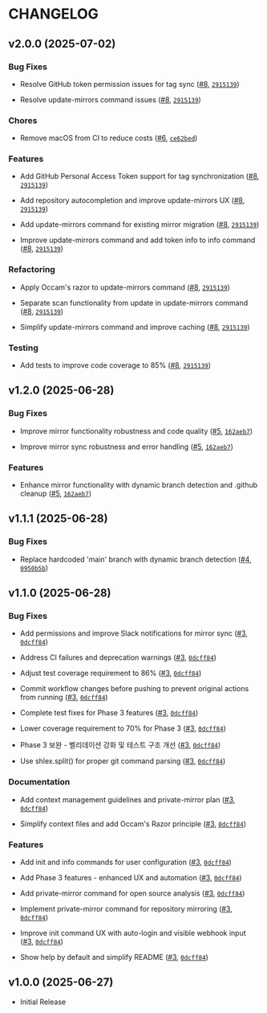 # CHANGELOG

<!-- version list -->

## v2.0.0 (2025-07-02)

### Bug Fixes

- Resolve GitHub token permission issues for tag sync
  ([#8](https://github.com/cagojeiger/cli-git/pull/8),
  [`2915139`](https://github.com/cagojeiger/cli-git/commit/2915139cca8d4796f1c66d6c99d1239083891175))

- Resolve update-mirrors command issues ([#8](https://github.com/cagojeiger/cli-git/pull/8),
  [`2915139`](https://github.com/cagojeiger/cli-git/commit/2915139cca8d4796f1c66d6c99d1239083891175))

### Chores

- Remove macOS from CI to reduce costs ([#6](https://github.com/cagojeiger/cli-git/pull/6),
  [`ce62bed`](https://github.com/cagojeiger/cli-git/commit/ce62bed5f53a8b7937c592745a9eed4c4794d142))

### Features

- Add GitHub Personal Access Token support for tag synchronization
  ([#8](https://github.com/cagojeiger/cli-git/pull/8),
  [`2915139`](https://github.com/cagojeiger/cli-git/commit/2915139cca8d4796f1c66d6c99d1239083891175))

- Add repository autocompletion and improve update-mirrors UX
  ([#8](https://github.com/cagojeiger/cli-git/pull/8),
  [`2915139`](https://github.com/cagojeiger/cli-git/commit/2915139cca8d4796f1c66d6c99d1239083891175))

- Add update-mirrors command for existing mirror migration
  ([#8](https://github.com/cagojeiger/cli-git/pull/8),
  [`2915139`](https://github.com/cagojeiger/cli-git/commit/2915139cca8d4796f1c66d6c99d1239083891175))

- Improve update-mirrors command and add token info to info command
  ([#8](https://github.com/cagojeiger/cli-git/pull/8),
  [`2915139`](https://github.com/cagojeiger/cli-git/commit/2915139cca8d4796f1c66d6c99d1239083891175))

### Refactoring

- Apply Occam's razor to update-mirrors command ([#8](https://github.com/cagojeiger/cli-git/pull/8),
  [`2915139`](https://github.com/cagojeiger/cli-git/commit/2915139cca8d4796f1c66d6c99d1239083891175))

- Separate scan functionality from update in update-mirrors command
  ([#8](https://github.com/cagojeiger/cli-git/pull/8),
  [`2915139`](https://github.com/cagojeiger/cli-git/commit/2915139cca8d4796f1c66d6c99d1239083891175))

- Simplify update-mirrors command and improve caching
  ([#8](https://github.com/cagojeiger/cli-git/pull/8),
  [`2915139`](https://github.com/cagojeiger/cli-git/commit/2915139cca8d4796f1c66d6c99d1239083891175))

### Testing

- Add tests to improve code coverage to 85% ([#8](https://github.com/cagojeiger/cli-git/pull/8),
  [`2915139`](https://github.com/cagojeiger/cli-git/commit/2915139cca8d4796f1c66d6c99d1239083891175))


## v1.2.0 (2025-06-28)

### Bug Fixes

- Improve mirror functionality robustness and code quality
  ([#5](https://github.com/cagojeiger/cli-git/pull/5),
  [`162aeb7`](https://github.com/cagojeiger/cli-git/commit/162aeb72e36f54356d5ffa876f6148b433336951))

- Improve mirror sync robustness and error handling
  ([#5](https://github.com/cagojeiger/cli-git/pull/5),
  [`162aeb7`](https://github.com/cagojeiger/cli-git/commit/162aeb72e36f54356d5ffa876f6148b433336951))

### Features

- Enhance mirror functionality with dynamic branch detection and .github cleanup
  ([#5](https://github.com/cagojeiger/cli-git/pull/5),
  [`162aeb7`](https://github.com/cagojeiger/cli-git/commit/162aeb72e36f54356d5ffa876f6148b433336951))


## v1.1.1 (2025-06-28)

### Bug Fixes

- Replace hardcoded 'main' branch with dynamic branch detection
  ([#4](https://github.com/cagojeiger/cli-git/pull/4),
  [`0950b5b`](https://github.com/cagojeiger/cli-git/commit/0950b5b397e8cdc87394066612d614d6a1b34916))


## v1.1.0 (2025-06-28)

### Bug Fixes

- Add permissions and improve Slack notifications for mirror sync
  ([#3](https://github.com/cagojeiger/cli-git/pull/3),
  [`0dcff84`](https://github.com/cagojeiger/cli-git/commit/0dcff84005786dfe7315650078dedde7d548601f))

- Address CI failures and deprecation warnings ([#3](https://github.com/cagojeiger/cli-git/pull/3),
  [`0dcff84`](https://github.com/cagojeiger/cli-git/commit/0dcff84005786dfe7315650078dedde7d548601f))

- Adjust test coverage requirement to 86% ([#3](https://github.com/cagojeiger/cli-git/pull/3),
  [`0dcff84`](https://github.com/cagojeiger/cli-git/commit/0dcff84005786dfe7315650078dedde7d548601f))

- Commit workflow changes before pushing to prevent original actions from running
  ([#3](https://github.com/cagojeiger/cli-git/pull/3),
  [`0dcff84`](https://github.com/cagojeiger/cli-git/commit/0dcff84005786dfe7315650078dedde7d548601f))

- Complete test fixes for Phase 3 features ([#3](https://github.com/cagojeiger/cli-git/pull/3),
  [`0dcff84`](https://github.com/cagojeiger/cli-git/commit/0dcff84005786dfe7315650078dedde7d548601f))

- Lower coverage requirement to 70% for Phase 3 ([#3](https://github.com/cagojeiger/cli-git/pull/3),
  [`0dcff84`](https://github.com/cagojeiger/cli-git/commit/0dcff84005786dfe7315650078dedde7d548601f))

- Phase 3 보완 - 벨리데이션 강화 및 테스트 구조 개선 ([#3](https://github.com/cagojeiger/cli-git/pull/3),
  [`0dcff84`](https://github.com/cagojeiger/cli-git/commit/0dcff84005786dfe7315650078dedde7d548601f))

- Use shlex.split() for proper git command parsing
  ([#3](https://github.com/cagojeiger/cli-git/pull/3),
  [`0dcff84`](https://github.com/cagojeiger/cli-git/commit/0dcff84005786dfe7315650078dedde7d548601f))

### Documentation

- Add context management guidelines and private-mirror plan
  ([#3](https://github.com/cagojeiger/cli-git/pull/3),
  [`0dcff84`](https://github.com/cagojeiger/cli-git/commit/0dcff84005786dfe7315650078dedde7d548601f))

- Simplify context files and add Occam's Razor principle
  ([#3](https://github.com/cagojeiger/cli-git/pull/3),
  [`0dcff84`](https://github.com/cagojeiger/cli-git/commit/0dcff84005786dfe7315650078dedde7d548601f))

### Features

- Add init and info commands for user configuration
  ([#3](https://github.com/cagojeiger/cli-git/pull/3),
  [`0dcff84`](https://github.com/cagojeiger/cli-git/commit/0dcff84005786dfe7315650078dedde7d548601f))

- Add Phase 3 features - enhanced UX and automation
  ([#3](https://github.com/cagojeiger/cli-git/pull/3),
  [`0dcff84`](https://github.com/cagojeiger/cli-git/commit/0dcff84005786dfe7315650078dedde7d548601f))

- Add private-mirror command for open source analysis
  ([#3](https://github.com/cagojeiger/cli-git/pull/3),
  [`0dcff84`](https://github.com/cagojeiger/cli-git/commit/0dcff84005786dfe7315650078dedde7d548601f))

- Implement private-mirror command for repository mirroring
  ([#3](https://github.com/cagojeiger/cli-git/pull/3),
  [`0dcff84`](https://github.com/cagojeiger/cli-git/commit/0dcff84005786dfe7315650078dedde7d548601f))

- Improve init command UX with auto-login and visible webhook input
  ([#3](https://github.com/cagojeiger/cli-git/pull/3),
  [`0dcff84`](https://github.com/cagojeiger/cli-git/commit/0dcff84005786dfe7315650078dedde7d548601f))

- Show help by default and simplify README ([#3](https://github.com/cagojeiger/cli-git/pull/3),
  [`0dcff84`](https://github.com/cagojeiger/cli-git/commit/0dcff84005786dfe7315650078dedde7d548601f))


## v1.0.0 (2025-06-27)

- Initial Release

